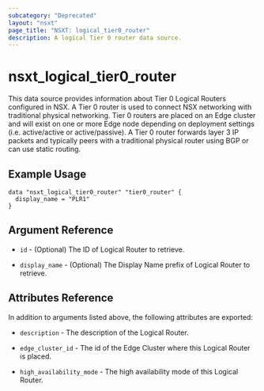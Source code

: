 ```yaml
---
subcategory: "Deprecated"
layout: "nsxt"
page_title: "NSXT: logical_tier0_router"
description: A logical Tier 0 router data source.
---
```


# nsxt_logical_tier0_router

This data source provides information about Tier 0 Logical Routers configured in NSX. A Tier 0 router is used to connect NSX networking with traditional physical networking. Tier 0 routers are placed on an Edge cluster and will exist on one or more Edge node depending on deployment settings (i.e. active/active or active/passive). A Tier 0 router forwards layer 3 IP packets and typically peers with a traditional physical router using BGP or can use static routing.

## Example Usage

```hcl
data "nsxt_logical_tier0_router" "tier0_router" {
  display_name = "PLR1"
}
```

## Argument Reference

* `id` - (Optional) The ID of Logical Router to retrieve.

* `display_name` - (Optional) The Display Name prefix of Logical Router to retrieve.

## Attributes Reference

In addition to arguments listed above, the following attributes are exported:

* `description` - The description of the Logical Router.

* `edge_cluster_id` - The id of the Edge Cluster where this Logical Router is placed.

* `high_availability_mode` - The high availability mode of this Logical Router.
